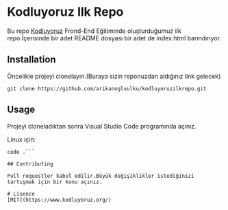 # Kodluyoruz Ilk Repo
Bu repo [Kodluyoruz](https://www.kodluyoruz.org/) Frond-End Eğitiminde oluşturduğumuz ilk repo.İçerisinde bir adet README dosyası bir adet de index.html barındırıyor.

## Installation
Öncelikle projeyi clonelayın.(Buraya sizin reponuzdan aldığınız link gelecek)

`git clone https://github.com/arikanogluulku/kodluyoruzilkrepo.git`

## Usage
Projeyi cloneladıktan sonra Visual Studio Code programında açınız.

Linux için:

```cd kodluyoruzilkrepo
code .```

## Contributing

Pull requestler kabul edilir.Büyük değişiklikler istediğinizi tartışmak için bir konu açınız.

# Lisence
[MIT](https://www.kodluyoruz.org/) 
